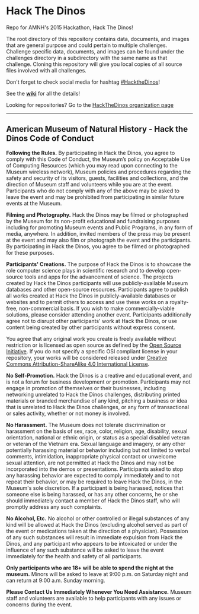 # Hack The Dinos
Repo for AMNH's 2015 Hackathon, Hack The Dinos!

The root directory of this repository contains data, documents, and images that are general purpose and could pertain to multiple challenges. Challenge specific data, documents, and images can be found under the challenges directory in a subdirectory with the same name as that challenge. Cloning this repository will give you local copies of all source files involved with all challenges.

Don't forget to check social media for hashtag [#HacktheDinos](https://twitter.com/search?f=tweets&vertical=default&q=hackthedinos&src=typd)!

See the [**wiki**](https://github.com/amnh/HacktheDinos/wiki) for all the details!

Looking for repositories? Go to the [HackTheDinos organization page](https://github.com/HackTheDinos)

___

## American Museum of Natural History - Hack the Dinos Code of Conduct

**Following the Rules.** By participating in Hack the Dinos, you agree to comply with this Code of Conduct, the Museum’s policy on Acceptable Use of Computing Resources (which you may read upon connecting to the Museum wireless network), Museum policies and procedures regarding the safety and security of its visitors, guests, facilities and collections, and the direction of Museum staff and volunteers while you are at the event. Participants who do not comply with any of the above may be asked to leave the event and may be prohibited from participating in similar future events at the Museum.

**Filming and Photography.** Hack the Dinos may be filmed or photographed by the Museum for its non-profit educational and fundraising purposes including for promoting Museum events and Public Programs, in any form of media, anywhere. In addition, invited members of the press may be present at the event and may also film or photograph the event and the participants. By participating in Hack the Dinos, you agree to be filmed or photographed for these purposes.

**Participants' Creations.** The purpose of Hack the Dinos is to showcase the role computer science plays in scientific research and to develop open-source tools and apps for the advancement of science. The projects created by Hack the Dinos participants will use publicly-available Museum databases and other open-source resources. Participants agree to publish all works created at Hack the Dinos in publicly-available databases or websites and to permit others to access and use these works on a royalty-free, non-commercial basis. If you wish to make commercially-viable solutions, please consider attending another event. Participants additionally agree not to disrupt other participants' work at Hack the Dinos, or use content being created by other participants without express consent. 

You agree that any original work you create is freely available without restriction or is licensed as open source as defined by the [Open Source Initiative](http://www.opensource.org/docs/osd). If you do not specify a specific OSI compliant license in your repository, your works will be considered released under [Creative Commons Attribution-ShareAlike 4.0 International License](https://exchange.amnh.org/OWA/redir.aspx?SURL=QHRU6Xl90xweFZNFUZujHGziIWXL5XMrXkFTR-Mv9cLlasD5hevSCGgAdAB0AHAAOgAvAC8AYwByAGUAYQB0AGkAdgBlAGMAbwBtAG0AbwBuAHMALgBvAHIAZwAvAGwAaQBjAGUAbgBzAGUAcwAvAGIAeQAtAHMAYQAvADQALgAwAC8A&URL=http%3a%2f%2fcreativecommons.org%2flicenses%2fby-sa%2f4.0%2f).

**No Self-Promotion.** Hack the Dinos is a creative and educational event, and is not a forum for business development or promotion. Participants may not engage in promotion of themselves or their businesses, including networking unrelated to Hack the Dinos challenges, distributing printed materials or branded merchandise of any kind, pitching a business or idea that is unrelated to Hack the Dinos challenges, or any form of transactional or sales activity, whether or not money is involved.

**No Harassment.** The Museum does not tolerate discrimination or harassment on the basis of sex, race, color, religion, age, disability, sexual orientation, national or ethnic origin, or status as a special disabled veteran or veteran of the Vietnam era. Sexual language and imagery, or any other potentially harassing material or behavior including but not limited to verbal comments, intimidation, inappropriate physical contact or unwelcome sexual attention, are not permitted at Hack the Dinos and may not be incorporated into the demos or presentations. Participants asked to stop any harassing behavior are expected to comply immediately and to not repeat their behavior, or may be required to leave Hack the Dinos, in the Museum's sole discretion. If a participant is being harassed, notices that someone else is being harassed, or has any other concerns, he or she should immediately contact a member of Hack the Dinos staff, who will promptly address any such complaints.

**No Alcohol, Etc.** No alcohol or other controlled or illegal substances of any kind will be allowed at Hack the Dinos (excluding alcohol served as part of the event or medications taken at the direction of a physician). Possession of any such substances will result in immediate expulsion from Hack the Dinos, and any participant who appears to be intoxicated or under the influence of any such substance will be asked to leave the event immediately for the health and safety of all participants.

**Only participants who are 18+ will be able to spend the night at the museum.** Minors will be asked to leave at 9:00 p.m. on Saturday night and can return at 9:00 a.m. Sunday morning.

**Please Contact Us Immediately Whenever You Need Assistance.** Museum staff and volunteers are available to help participants with any issues or concerns during the event.
